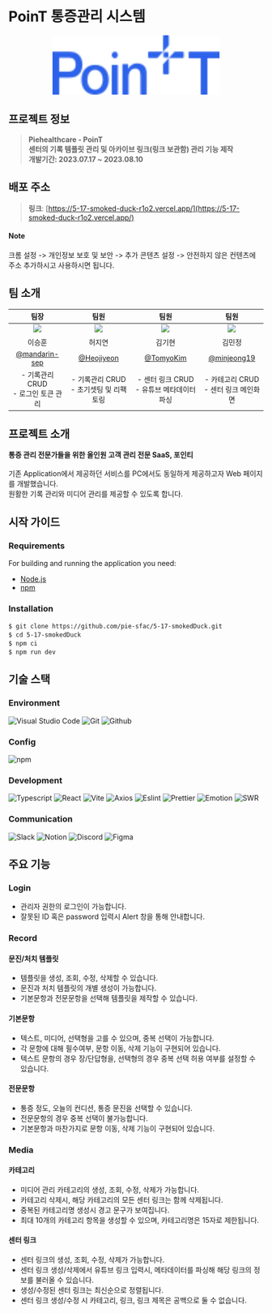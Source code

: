 # PoinT 통증관리 시스템

<div align="center">
<img width="330" alt="image" src="src/assets/Logo.svg">
</div>

## 프로젝트 정보

> **Piehealthcare - PoinT**
<br/>**센터의 기록 템플릿 관리 및 아카이브 링크(링크 보관함) 관리 기능 제작** 
<br/>**개발기간: 2023.07.17 ~ 2023.08.10**


## 배포 주소
> **링크**: [https://5-17-smoked-duck-r1o2.vercel.app/](https://5-17-smoked-duck-r1o2.vercel.app/)<br/>

#### Note
크롬 설정 -> 개인정보 보호 및 보안 -> 추가 콘텐츠 설정 -> 안전하지 않은 컨텐츠에 주소 추가하시고 사용하시면 됩니다.

## 팀 소개

|팀장|팀원|팀원|팀원|
|:---:|:---:|:---:|:---:|
|<img width="160px" src="https://avatars.githubusercontent.com/u/104823768?v=4" />|<img width="160px" src="https://avatars.githubusercontent.com/u/33304871?v=4">|<img width="160px" src="https://avatars.githubusercontent.com/u/87464286?v=4">|<img width="160px" src="https://avatars.githubusercontent.com/u/55127180?v=4">|
|이승훈|허지연|김기현|김민정|
|[@mandarin-sep](https://github.com/mandarin-sep)|[@Heojiyeon](https://github.com/Heojiyeon)|[@TomyoKim](https://github.com/TomyoKim)|[@minjeong19](https://github.com/minjeong19)|
|- 기록관리 CRUD <br/> - 로그인 토큰 관리|- 기록관리 CRUD <br/> - 초기셋팅 및 리팩토링|- 센터 링크 CRUD <br/> - 유튜브 메타데이터 파싱|- 카테고리 CRUD <br/> - 센터 링크 메인화면|

## 프로젝트 소개
**통증 관리 전문가들을 위한 올인원 고객 관리 전문 SaaS, 포인티**
</br>
</br>
기존 Application에서 제공하던 서비스를 PC에서도 동일하게 제공하고자 Web 페이지를 개발했습니다.
</br>
원활한 기록 관리와 미디어 관리를 제공할 수 있도록 합니다.


## 시작 가이드

### Requirements

For building and running the application you need:

- [Node.js](https://nodejs.org/ko/download)
- [npm](https://www.npmjs.com/package/package)

### Installation

``` bash
$ git clone https://github.com/pie-sfac/5-17-smokedDuck.git
$ cd 5-17-smokedDuck
$ npm ci
$ npm run dev
```

## 기술 스택

### Environment

![Visual Studio Code](https://img.shields.io/badge/Visual%20Studio%20Code-007ACC?style=for-the-badge&logo=Visual%20Studio%20Code&logoColor=white)
![Git](https://img.shields.io/badge/Git-F05032?style=for-the-badge&logo=Git&logoColor=white)
![Github](https://img.shields.io/badge/GitHub-181717?style=for-the-badge&logo=GitHub&logoColor=white)

### Config

![npm](https://img.shields.io/badge/npm-CB3837?style=for-the-badge&logo=npm&logoColor=white) 

### Development

![Typescript](https://img.shields.io/badge/Typescript-3178C6?style=for-the-badge&logo=typescript&logoColor=white)
![React](https://img.shields.io/badge/React-20232A?style=for-the-badge&logo=react&logoColor=61DAFB)
![Vite](https://img.shields.io/badge/Vite-646CFF?style=for-the-badge&logo=vite&logoColor=white)
![Axios](https://img.shields.io/badge/axios-5A29E4.svg?&style=for-the-badge&logo=axios&logoColor=white)
![Eslint](https://img.shields.io/badge/eslint-4B32C3.svg?&style=for-the-badge&logo=eslint&logoColor=white)
![Prettier](https://img.shields.io/badge/prettier-DF0067.svg?&style=for-the-badge&logo=prettier&logoColor=white)
![Emotion](https://img.shields.io/badge/Emotion-D87DCA.svg?&style=for-the-badge&logo=&logoColor=white)
![SWR](https://img.shields.io/badge/SWR-EEEEEE.svg?&style=for-the-badge&logo=&logoColor=white)

### Communication

![Slack](https://img.shields.io/badge/Slack-4A154B?style=for-the-badge&logo=Slack&logoColor=white)
![Notion](https://img.shields.io/badge/Notion-000000?style=for-the-badge&logo=Notion&logoColor=white)
![Discord](https://img.shields.io/badge/Discord-5865F2?style=for-the-badge&logo=Discord&logoColor=white)
![Figma](https://img.shields.io/badge/Figma-F24E1E?style=for-the-badge&logo=Figma&logoColor=white)


## 주요 기능

### Login
- 관리자 권한의 로그인이 가능합니다.
- 잘못된 ID 혹은 password 입력시 Alert 창을 통해 안내합니다.

### Record

#### 문진/처치 템플릿
- 템플릿을 생성, 조회, 수정, 삭제할 수 있습니다.
- 문진과 처치 템플릿의 개별 생성이 가능합니다.
- 기본문항과 전문문항을 선택해 템플릿을 제작할 수 있습니다.

#### 기본문항
- 텍스트, 미디어, 선택형을 고를 수 있으며, 중복 선택이 가능합니다.
- 각 문항에 대해 필수여부, 문항 이동, 삭제 기능이 구현되어 있습니다.
- 텍스트 문항의 경우 장/단답형을, 선택형의 경우 중복 선택 허용 여부를 설정할 수 있습니다.

#### 전문문항
- 통증 정도, 오늘의 컨디션, 통증 문진을 선택할 수 있습니다.
- 전문문항의 경우 중복 선택이 불가능합니다.
- 기본문항과 마찬가지로 문항 이동, 삭제 기능이 구현되어 있습니다.

### Media

#### 카테고리
- 미디어 관리 카테고리의 생성, 조회, 수정, 삭제가 가능합니다.
- 카테고리 삭제시, 해당 카테고리의 모든 센터 링크는 함께 삭제됩니다.
- 중복된 카테고리명 생성시 경고 문구가 보여집니다.
- 최대 10개의 카테고리 항목을 생성할 수 있으며, 카테고리명은 15자로 제한됩니다.

#### 센터 링크
- 센터 링크의 생성, 조회, 수정, 삭제가 가능합니다.
- 센터 링크 생성/삭제에서 유튜브 링크 입력시, 메타데이터를 파싱해 해당 링크의 정보를 불러올 수 있습니다.
- 생성/수정된 센터 링크는 최신순으로 정렬됩니다.
- 센터 링크 생성/수정 시 카테고리, 링크, 링크 제목은 공백으로 둘 수 없습니다.
